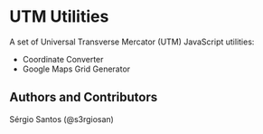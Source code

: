 # UTM Utilities
A set of Universal Transverse Mercator (UTM) JavaScript utilities:  
* Coordinate Converter
* Google Maps Grid Generator

## Authors and Contributors
Sérgio Santos (@s3rgiosan)
